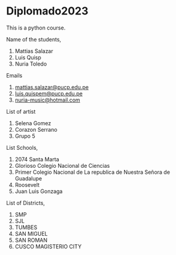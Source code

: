 # Diplomado2023
This is a python course.

Name of the students,
1. Mattias Salazar
2. Luis Quisp
3. Nuria Toledo

Emails
1. mattias.salazar@pucp.edu.pe
2. luis.quispem@pucp.edu.pe
3. nuria-music@hotmail.com


List of artist
1. Selena Gomez
2. Corazon Serrano
3. Grupo 5

List Schools,
1. 2074 Santa Marta
2. Glorioso Colegio Nacional de Ciencias
3. Primer Colegio Nacional de La republica de Nuestra Señora de Guadalupe 
4. Roosevelt 
5. Juan Luis Gonzaga

List of Districts,
1. SMP
2. SJL
3. TUMBES
4. SAN MIGUEL
5. SAN ROMAN
6. CUSCO MAGISTERIO CITY

